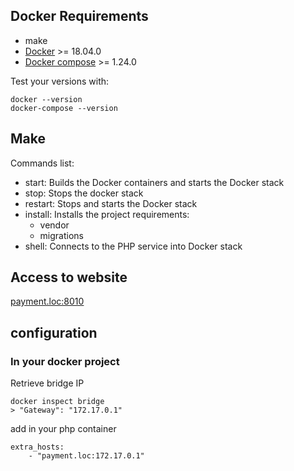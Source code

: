 ## Docker Requirements

- make
- [Docker](https://docs.docker.com/install/#supported-platforms) >= 18.04.0
- [Docker compose](https://docs.docker.com/compose/install) >= 1.24.0

Test your versions with:

```shell
docker --version
docker-compose --version
```

## Make

Commands list:

- start: Builds the Docker containers and starts the Docker stack
- stop: Stops the docker stack
- restart: Stops and starts the Docker stack
- install: Installs the project requirements:
  - vendor
  - migrations
- shell: Connects to the PHP service into Docker stack

## Access to website

[payment.loc:8010](http://payment.loc:8010)

## configuration

### In your docker project
Retrieve bridge IP
```
docker inspect bridge
> "Gateway": "172.17.0.1"
```

add in your php container
```
extra_hosts:
    - "payment.loc:172.17.0.1"
```


